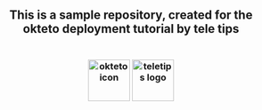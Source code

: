 <h2 align="center">
    <br>
    This is a sample repository, created for the okteto deployment tutorial by tele tips
</h2>

<h3 align="center">
    <br>
    <img src="okteto.png" alt="okteto icon" width="75"> <img src="teletips.png" alt="teletips logo" width="75">
</h3>


